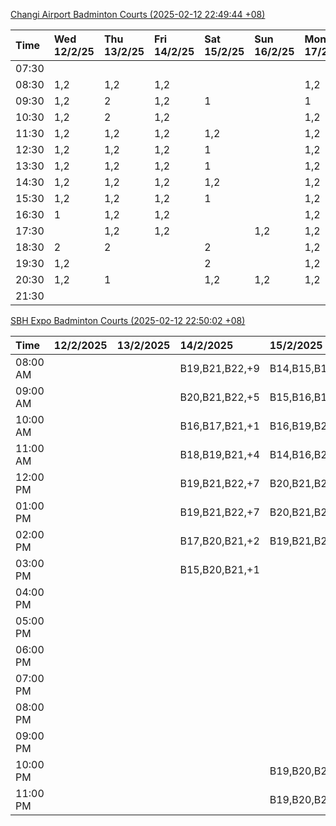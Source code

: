 [Changi Airport Badminton Courts (2025-02-12 22:49:44 +08)](https://www.carc.org.sg/FacilityBooking.aspx)

| Time   | Wed 12/2/25   | Thu 13/2/25   | Fri 14/2/25   | Sat 15/2/25   | Sun 16/2/25   | Mon 17/2/25   | Tue 18/2/25   |
|:-------|:--------------|:--------------|:--------------|:--------------|:--------------|:--------------|:--------------|
| 07:30  |               |               |               |               |               |               |               |
| 08:30  | 1,2           | 1,2           | 1,2           |               |               | 1,2           | 1,2           |
| 09:30  | 1,2           | 2             | 1,2           | 1             |               | 1             | 1,2           |
| 10:30  | 1,2           | 2             | 1,2           |               |               | 1,2           | 1,2           |
| 11:30  | 1,2           | 1,2           | 1,2           | 1,2           |               | 1,2           | 1,2           |
| 12:30  | 1,2           | 1,2           | 1,2           | 1             |               | 1,2           | 1,2           |
| 13:30  | 1,2           | 1,2           | 1,2           | 1             |               | 1,2           | 1,2           |
| 14:30  | 1,2           | 1,2           | 1,2           | 1,2           |               | 1,2           | 1,2           |
| 15:30  | 1,2           | 1,2           | 1,2           | 1             |               | 1,2           | 1,2           |
| 16:30  | 1             | 1,2           | 1,2           |               |               | 1,2           | 1,2           |
| 17:30  |               | 1,2           | 1,2           |               | 1,2           | 1,2           | 1,2           |
| 18:30  | 2             | 2             |               | 2             |               | 1,2           |               |
| 19:30  | 1,2           |               |               | 2             |               | 1,2           |               |
| 20:30  | 1,2           | 1             |               | 1,2           | 1,2           | 1,2           | 1,2           |
| 21:30  |               |               |               |               |               |               |               |

[SBH Expo Badminton Courts (2025-02-12 22:50:02 +08)](https://singaporebadmintonhall.getomnify.com/widgets/O3MRKGBH359GA55KHMG1RD)

| Time     | 12/2/2025   | 13/2/2025   | 14/2/2025      | 15/2/2025      | 16/2/2025   | 17/2/2025      | 18/2/2025      |
|:---------|:------------|:------------|:---------------|:---------------|:------------|:---------------|:---------------|
| 08:00 AM |             |             | B19,B21,B22,+9 | B14,B15,B16,+3 |             | B20,B21,B22,+5 | B16            |
| 09:00 AM |             |             | B20,B21,B22,+5 | B15,B16,B17,+4 |             |                | B16,B17        |
| 10:00 AM |             |             | B16,B17,B21,+1 | B16,B19,B20,+4 |             |                | B20,B21,B22,+1 |
| 11:00 AM |             |             | B18,B19,B21,+4 | B14,B16,B20,+3 |             |                | B20,B21,B22    |
| 12:00 PM |             |             | B19,B21,B22,+7 | B20,B21,B22,+7 |             |                | B19,B21,B22,+4 |
| 01:00 PM |             |             | B19,B21,B22,+7 | B20,B21,B22,+4 |             |                | B19,B21,B22,+3 |
| 02:00 PM |             |             | B17,B20,B21,+2 | B19,B21,B22,+3 |             |                | B19,B21,B22,+2 |
| 03:00 PM |             |             | B15,B20,B21,+1 |                |             |                |                |
| 04:00 PM |             |             |                |                |             |                |                |
| 05:00 PM |             |             |                |                |             |                | B13            |
| 06:00 PM |             |             |                |                |             |                |                |
| 07:00 PM |             |             |                |                |             |                | B15            |
| 08:00 PM |             |             |                |                |             |                |                |
| 09:00 PM |             |             |                |                |             |                |                |
| 10:00 PM |             |             |                | B19,B20,B22,+6 | B17         | A10,A8,A9,+6   |                |
| 11:00 PM |             |             |                | B19,B20,B22,+6 | B17,B18,B22 | A10,A8,A9,+7   |                |

